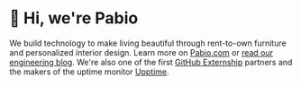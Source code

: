 # 👋 Hi, we're Pabio

We build technology to make living beautiful through rent-to-own furniture and personalized interior design. Learn more on [Pabio.com](https://pabio.com) or [read our engineering blog](https://pabio.com/engineering). We're also one of the first [GitHub Externship](https://github.com/upptime/github-externship) partners and the makers of the uptime monitor [Upptime](https://github.com/upptime/upptime).
